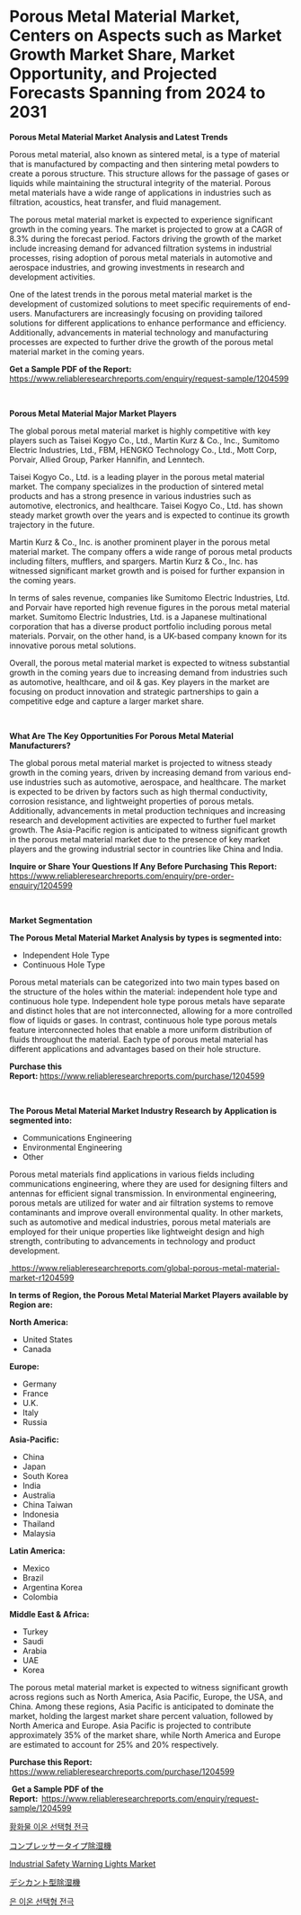 <p><h1>Porous Metal Material Market, Centers on Aspects such as Market Growth Market Share, Market Opportunity, and Projected Forecasts Spanning from 2024 to 2031</h1></p><p><strong>Porous Metal Material Market Analysis and Latest Trends</strong></p>
<p><p>Porous metal material, also known as sintered metal, is a type of material that is manufactured by compacting and then sintering metal powders to create a porous structure. This structure allows for the passage of gases or liquids while maintaining the structural integrity of the material. Porous metal materials have a wide range of applications in industries such as filtration, acoustics, heat transfer, and fluid management.</p><p>The porous metal material market is expected to experience significant growth in the coming years. The market is projected to grow at a CAGR of 8.3% during the forecast period. Factors driving the growth of the market include increasing demand for advanced filtration systems in industrial processes, rising adoption of porous metal materials in automotive and aerospace industries, and growing investments in research and development activities.</p><p>One of the latest trends in the porous metal material market is the development of customized solutions to meet specific requirements of end-users. Manufacturers are increasingly focusing on providing tailored solutions for different applications to enhance performance and efficiency. Additionally, advancements in material technology and manufacturing processes are expected to further drive the growth of the porous metal material market in the coming years.</p></p>
<p><strong>Get a Sample PDF of the Report:&nbsp;</strong> <a href="https://www.reliableresearchreports.com/enquiry/request-sample/1204599">https://www.reliableresearchreports.com/enquiry/request-sample/1204599</a></p>
<p>&nbsp;</p>
<p><strong>Porous Metal Material Major Market Players</strong></p>
<p><p>The global porous metal material market is highly competitive with key players such as Taisei Kogyo Co., Ltd., Martin Kurz & Co., Inc., Sumitomo Electric Industries, Ltd., FBM, HENGKO Technology Co., Ltd., Mott Corp, Porvair, Allied Group, Parker Hannifin, and Lenntech.</p><p>Taisei Kogyo Co., Ltd. is a leading player in the porous metal material market. The company specializes in the production of sintered metal products and has a strong presence in various industries such as automotive, electronics, and healthcare. Taisei Kogyo Co., Ltd. has shown steady market growth over the years and is expected to continue its growth trajectory in the future.</p><p>Martin Kurz & Co., Inc. is another prominent player in the porous metal material market. The company offers a wide range of porous metal products including filters, mufflers, and spargers. Martin Kurz & Co., Inc. has witnessed significant market growth and is poised for further expansion in the coming years.</p><p>In terms of sales revenue, companies like Sumitomo Electric Industries, Ltd. and Porvair have reported high revenue figures in the porous metal material market. Sumitomo Electric Industries, Ltd. is a Japanese multinational corporation that has a diverse product portfolio including porous metal materials. Porvair, on the other hand, is a UK-based company known for its innovative porous metal solutions.</p><p>Overall, the porous metal material market is expected to witness substantial growth in the coming years due to increasing demand from industries such as automotive, healthcare, and oil & gas. Key players in the market are focusing on product innovation and strategic partnerships to gain a competitive edge and capture a larger market share.</p></p>
<p>&nbsp;</p>
<p><strong>What Are The Key Opportunities For Porous Metal Material Manufacturers?</strong></p>
<p><p>The global porous metal material market is projected to witness steady growth in the coming years, driven by increasing demand from various end-use industries such as automotive, aerospace, and healthcare. The market is expected to be driven by factors such as high thermal conductivity, corrosion resistance, and lightweight properties of porous metals. Additionally, advancements in metal production techniques and increasing research and development activities are expected to further fuel market growth. The Asia-Pacific region is anticipated to witness significant growth in the porous metal material market due to the presence of key market players and the growing industrial sector in countries like China and India.</p></p>
<p><strong>Inquire or Share Your Questions If Any Before Purchasing This Report:</strong> <a href="https://www.reliableresearchreports.com/enquiry/pre-order-enquiry/1204599">https://www.reliableresearchreports.com/enquiry/pre-order-enquiry/1204599</a></p>
<p>&nbsp;</p>
<p><strong>Market Segmentation</strong></p>
<p><strong>The Porous Metal Material Market Analysis by types is segmented into:</strong></p>
<p><ul><li>Independent Hole Type</li><li>Continuous Hole Type</li></ul></p>
<p><p>Porous metal materials can be categorized into two main types based on the structure of the holes within the material: independent hole type and continuous hole type. Independent hole type porous metals have separate and distinct holes that are not interconnected, allowing for a more controlled flow of liquids or gases. In contrast, continuous hole type porous metals feature interconnected holes that enable a more uniform distribution of fluids throughout the material. Each type of porous metal material has different applications and advantages based on their hole structure.</p></p>
<p><strong>Purchase this Report:&nbsp;</strong><a href="https://www.reliableresearchreports.com/purchase/1204599">https://www.reliableresearchreports.com/purchase/1204599</a></p>
<p>&nbsp;</p>
<p><strong>The Porous Metal Material Market Industry Research by Application is segmented into:</strong></p>
<p><ul><li>Communications Engineering</li><li>Environmental Engineering</li><li>Other</li></ul></p>
<p><p>Porous metal materials find applications in various fields including communications engineering, where they are used for designing filters and antennas for efficient signal transmission. In environmental engineering, porous metals are utilized for water and air filtration systems to remove contaminants and improve overall environmental quality. In other markets, such as automotive and medical industries, porous metal materials are employed for their unique properties like lightweight design and high strength, contributing to advancements in technology and product development.</p></p>
<p><a href="https://www.reliableresearchreports.com/global-porous-metal-material-market-r1204599">&nbsp;https://www.reliableresearchreports.com/global-porous-metal-material-market-r1204599</a></p>
<p><strong>In terms of Region, the Porous Metal Material Market Players available by Region are:</strong></p>
<p>
    <p> <strong> North America: </strong>
        <ul>
            <li>United States</li>
            <li>Canada</li>
        </ul>
        </p> 
    <p> <strong> Europe: </strong>
        <ul>
            <li>Germany</li>
            <li>France</li>
            <li>U.K.</li>
            <li>Italy</li>
            <li>Russia</li>
        </ul>
        </p> 
    <p> <strong> Asia-Pacific: </strong>
        <ul>
            <li>China</li>
            <li>Japan</li>
            <li>South Korea</li>
            <li>India</li>
            <li>Australia</li>
            <li>China Taiwan</li>
            <li>Indonesia</li>
            <li>Thailand</li>
            <li>Malaysia</li>
        </ul>
        </p> 
    <p> <strong> Latin America: </strong>
        <ul>
            <li>Mexico</li>
            <li>Brazil</li>
            <li>Argentina Korea</li>
            <li>Colombia</li>
        </ul>
        </p> 
    <p> <strong> Middle East & Africa: </strong>
        <ul>
            <li>Turkey</li>
            <li>Saudi</li>
            <li>Arabia</li>
            <li>UAE</li>
            <li>Korea</li>
        </ul>
    </p>
    </p>
<p><p>The porous metal material market is expected to witness significant growth across regions such as North America, Asia Pacific, Europe, the USA, and China. Among these regions, Asia Pacific is anticipated to dominate the market, holding the largest market share percent valuation, followed by North America and Europe. Asia Pacific is projected to contribute approximately 35% of the market share, while North America and Europe are estimated to account for 25% and 20% respectively.</p></p>
<p><strong>Purchase this Report: </strong><a href="https://www.reliableresearchreports.com/purchase/1204599">https://www.reliableresearchreports.com/purchase/1204599</a></p>
<p>&nbsp;<strong>Get a Sample PDF of the Report:&nbsp;&nbsp;</strong><a href="https://www.reliableresearchreports.com/enquiry/request-sample/1204599">https://www.reliableresearchreports.com/enquiry/request-sample/1204599</a></p>
<p><strong></strong></p>
<p><p><a href="https://github.com/vsap75a286l/Market-Research-Report-List-2/blob/main/4770151117571.md">황화물 이온 선택형 전극</a></p><p><a href="https://github.com/DemarcusKuhlman/Market-Research-Report-List-1/blob/main/9513359111395.md">コンプレッサータイプ除湿機</a></p><p><a href="https://github.com/moyahfrancoestellec51j635wcx/Market-Research-Report-List-2/blob/main/industrial-safety-warning-lights-market.md">Industrial Safety Warning Lights Market</a></p><p><a href="https://github.com/DudleyFerry/Market-Research-Report-List-1/blob/main/1131373111396.md">デシカント型除湿機</a></p><p><a href="https://github.com/Maeennan456456/Market-Research-Report-List-2/blob/main/3438033117572.md">은 이온 선택형 전극</a></p></p>